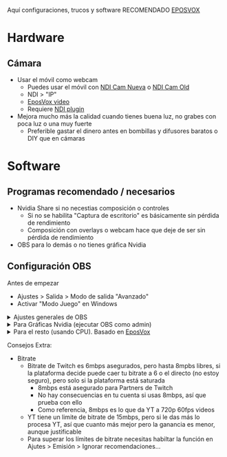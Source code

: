 Aquí configuraciones, trucos y software
RECOMENDADO [EPOSVOX](https://www.youtube.com/user/EposVox)
# Hardware
## Cámara
- Usar el móvil como webcam
  - Puedes usar el móvil con [NDI Cam Nueva](https://play.google.com/store/apps/details?id=com.newtek.ndi.hxcam) o [NDI Cam Old](https://apkcombo.com/es-es/newtek-ndi/com.newtek.ndicamera/)
  - NDI > "IP"
  - [EposVox video](https://www.youtube.com/watch?v=jpkvD3lk5QQ)
  - Requiere [NDI plugin](https://obsproject.com/forum/resources/obs-ndi-newtek-ndi™-integration-into-obs-studio.528/)
- Mejora mucho más la calidad cuando tienes buena luz, no grabes con poca luz o una muy fuerte
  - Preferible gastar el dinero antes en bombillas y difusores baratos o DIY que en cámaras

# Software
## Programas recomendado / necesarios
  - Nvidia Share si no necestias composición o controles
    - Si no se habilita "Captura de escritorio" es básicamente sin pérdida de rendimiento
    - Composición con overlays o webcam hace que deje de ser sin pérdida de rendimiento
  - OBS para lo demás o no tienes gráfica Nvidia
  
## Configuración OBS

Antes de empezar
- Ajustes > Salida > Modo de salida "Avanzado"    
- Activar "Modo Juego" en Windows

<details>
<summary> Ajustes generales de OBS </summary>

  - Emisión
    - Twitch / YT / otro
      - Servidor: España
      - Ignorar las recomendaciones de configuración...
        - Permite asignar 8kbps en twitch, pero puede twitch no te asegura eso, si la plataforma está bajo estrés perderas los 8k. Partners tienen acceso siempre a 8kbps. No se pierde nada por probar
  - Audio
    - Frecuencia de muestreo: "48khz"
    - Canales: "Estéreo"
    - Dispositivos de audio globales: configurar entradas y salidas
  - Vídeo
    - Resolución de la base: Como OBS va a hacer su composición
    - Resolución de salida: Predeterminada para grabación o emisión
      - Recomendación: Ambas a lo que se vaya a grabar, 1080p o resolución del monitor. Ambas igual
    - Filtro de escala: "Bicúbico" / "Lanczos" (si solo webcam, se puede cambiar en su entrada)
    - Valores comunes de FPS: "60"
  - Avanzados
    - Prioridad del proceso: "Mayor a normal" (parece requerir admin y no debería hacer mucho)
    - Renderizador: "Direct3D 11"
    - Formato de color: "NV12" te quita de problemas, prueba "RGB" pero puede tener mayor uso de CPU al emitir
    - Espacio de color: "sRGB" / "709" si tu monitor está configurado para REC.709
    - Gama de Colores: Se puede configurar para cada entrada, cada capturador o webcam será distintos
      - Para captura de PC: "Completo" (comprobar que en el panel de control de NVIDIA o equivalentede AMD > Cambiar la resolución aparezca como RGB - Completa)
    - Habilitar optimizaciones de red
    - Habilitar aceleración por hardware en el navegador
</details>
<details>
<summary> Para Gráficas Nvidia (ejecutar OBS como admin) </summary>
  
  - Emisión
    - Codificador: "NVEnc (new)"
    - Cambiar escala de salida: 1280x720 *
    - Control de frecuencia: "CBR" (Constant BitRate)
    - Tasa de bits / bitrate: "6000Kbps" *
    - Keyframes: "2"
    - Preajuste: "Máxima Calidad"
    - Perfil: "main"
    - Look Ahead: No
    - Psycho Visual Tuning: Sí
    - GPU: "0" / Seleccionar si multigpu
    - Máximos B-Frames: "2"
    - *->Twitch bitrate es basura, 6mbs no da para 720p 60 siquiera, para YT usar 1080p + 15mbps o más si posible
  - Grabación
    - Formato: "flv" (se puede convertir a mp4 en OBS) / "mp4 (compatible directamente con todo)"
    - Codificador: "NVEnc (new)"
    - Control de la frecuencia: "CQP" (Constant Quantization Parameter o Controlado por calidad)
    - Nivel de CQ: "21" (menos es más fiel pero mayor bitrate, jugar con ello o usar handbrake a posteriori)
    - Intervalo de Keyframe: "0" (auto)
    - Preajuste: "Máxima Calidad"
    - Perfil: "main"
    - Look Ahead: No
    - Psycho Visual Tuning: Sí
    - GPU: "0" / Seleccionar si multigpu
    - Máximos B-Frames: "2"
</details>
<details>
<summary> Para el resto (usando CPU). Basado en <a href="https://www.youtube.com/watch?v=fQ04pIcpMkM">EposVox</a> </summary>
  
  - Emisión
    - Codificador: "x264"
    - Cambiar escala de salida: 1280x720 *
    - Control de frecuencia: "CBR" (Constant BitRate)
    - Tasa de bits / bitrate: "6000Kbps" *
    - Usar tamaño de caché personalizado: "No"
    - Intervalo de fotogramas clave: "2"
    - Perfil de uso de CPU: "Medium"
    - Perfil: "High"
    - Sintonizar: (ninguno)
    - *IMPORTANTE*: Opciones x264: "threads=XX (número de hilos que quieras asignar) rc-lookahead=60 trellis=1 direct-pred=spatial"
    - *->Twitch bitrate es basura, 6mbs no da para 720p 60 siquiera, para YT usar 1080p + 15mbps o más si posible
  - Grabación
    - Formato: "flv" (se puede convertir a mp4 en OBS) / "mp4 (compatible directamente con todo)"
    - Codificador: "x264"
    - Control de frecuencia: "CRF" (Constant Rate Factor o Controlado por calidad)
    - CRF: "15" (menos es más fiel pero más bitrate, jugar con ello)
    - Perfil de uso de CPU: "medium"
    - Perfil: "High"
    - Sintonizar: (ninguno)
    - *IMPORTANTE*: Opciones x264: "threads=XX (número de hilos que quieras asignar) rc-lookahead=60 trellis=1 direct-pred=spatial"
</details>

Consejos Extra:
- Bitrate
  - Bitrate de Twitch es 6mbps asegurados, pero hasta 8mpbs libres, si la plataforma decide puede caer tu bitrate a 6 o el directo (no estoy seguro), pero solo si la plataforma está saturada
    - 8mbps está asegurado para Partners de Twitch
    - No hay consecuencias en tu cuenta si usas 8mbps, así que prueba con ello
    - Como referencia, 8mbps es lo que da YT a 720p 60fps videos
  - YT tiene un limite de bitrate de 15mbps, pero si le das más lo procesa YT, así que cuanto más mejor pero la ganancia es menor, aunque justificable
  - Para superar los límites de bitrate necesitas habiltar la función en Ajutes > Emisión > Ignorar recomendaciones...












